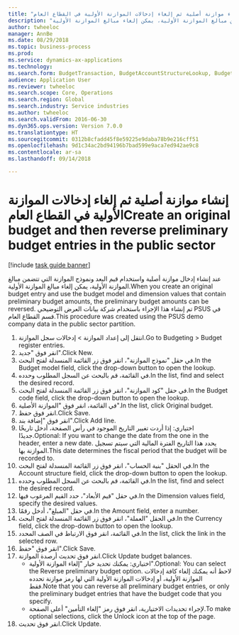 ```yaml
--- 
title: "إنشاء موازنة أصلية ثم إلغاء إدخالات الموازنة الأولية في القطاع العام"
description: "عند إنشاء إدخال موازنة أصلية واستخدام قيم البعد ونموذج الموازنة التي تتضمن مبالغ الموازنة الأولية، يمكن إلغاء مبالغ الموازنة الأولية."
author: twheeloc
manager: AnnBe
ms.date: 08/29/2018
ms.topic: business-process
ms.prod: 
ms.service: dynamics-ax-applications
ms.technology: 
ms.search.form: BudgetTransaction, BudgetAccountStructureLookup, BudgetTransactionMultiPost
audience: Application User
ms.reviewer: twheeloc
ms.search.scope: Core, Operations
ms.search.region: Global
ms.search.industry: Service industries
ms.author: twheeloc
ms.search.validFrom: 2016-06-30
ms.dyn365.ops.version: Version 7.0.0
ms.translationtype: HT
ms.sourcegitcommit: 0312b8cfadd45f8e59225e9daba78b9e216cff51
ms.openlocfilehash: 9d1c34ac2bd94196b7bad599e9aca7ed942ae9c8
ms.contentlocale: ar-sa
ms.lasthandoff: 09/14/2018

---
```

# <a name="create-an-original-budget-and-then-reverse-preliminary-budget-entries-in-the-public-sector"></a><span data-ttu-id="f3bcc-103">إنشاء موازنة أصلية ثم إلغاء إدخالات الموازنة الأولية في القطاع العام</span><span class="sxs-lookup"><span data-stu-id="f3bcc-103">Create an original budget and then reverse preliminary budget entries in the public sector</span></span>

[!include [task guide banner](../../includes/task-guide-banner.md)]

<span data-ttu-id="f3bcc-104">عند إنشاء إدخال موازنة أصلية واستخدام قيم البعد ونموذج الموازنة التي تتضمن مبالغ الموازنة الأولية، يمكن إلغاء مبالغ الموازنة الأولية.</span><span class="sxs-lookup"><span data-stu-id="f3bcc-104">When you create an original budget entry and use the budget model and dimension values that contain preliminary budget amounts, the preliminary budget amounts can be reversed.</span></span> <span data-ttu-id="f3bcc-105">تم إنشاء هذا الإجراء باستخدام شركة بيانات العرض التوضيحي PSUS في قسم القطاع العام.</span><span class="sxs-lookup"><span data-stu-id="f3bcc-105">This procedure was created using the PSUS demo company data in the public sector partition.</span></span>

1. <span data-ttu-id="f3bcc-106">انتقل إلى إعداد الموازنة > إدخالات سجل الموازنة.</span><span class="sxs-lookup"><span data-stu-id="f3bcc-106">Go to Budgeting > Budget register entries.</span></span>
2. <span data-ttu-id="f3bcc-107">انقر فوق "جديد".</span><span class="sxs-lookup"><span data-stu-id="f3bcc-107">Click New.</span></span>
3. <span data-ttu-id="f3bcc-108">في حقل "‏‫نموذج الموازنة‬"، انقر فوق زر القائمة المنسدلة لفتح البحث.</span><span class="sxs-lookup"><span data-stu-id="f3bcc-108">In the Budget model field, click the drop-down button to open the lookup.</span></span>
4. <span data-ttu-id="f3bcc-109">في القائمة، قم بالبحث عن السجل المطلوب وحدده.</span><span class="sxs-lookup"><span data-stu-id="f3bcc-109">In the list, find and select the desired record.</span></span>
5. <span data-ttu-id="f3bcc-110">في حقل "‏‫كود الموازنة‬"، انقر فوق زر القائمة المنسدلة لفتح البحث.</span><span class="sxs-lookup"><span data-stu-id="f3bcc-110">In the Budget code field, click the drop-down button to open the lookup.</span></span>
6. <span data-ttu-id="f3bcc-111">في القائمة، انقر فوق "الموازنة الأصلية".</span><span class="sxs-lookup"><span data-stu-id="f3bcc-111">In the list, click Original budget.</span></span>
7. <span data-ttu-id="f3bcc-112">انقر فوق حفظ.</span><span class="sxs-lookup"><span data-stu-id="f3bcc-112">Click Save.</span></span>
8. <span data-ttu-id="f3bcc-113">انقر فوق "إضافة بند".</span><span class="sxs-lookup"><span data-stu-id="f3bcc-113">Click Add line.</span></span>
9. <span data-ttu-id="f3bcc-114">اختياري: إذا أردت تغيير التاريخ الموجود في رأس الصفحة، أدخل تاريخًا جديدًا.</span><span class="sxs-lookup"><span data-stu-id="f3bcc-114">Optional: If you want to change the date from the one in the header, enter a new date.</span></span> <span data-ttu-id="f3bcc-115">يحدد هذا التاريخ الفترة المالية التي سيتم تسجيل الموازنة بها.</span><span class="sxs-lookup"><span data-stu-id="f3bcc-115">This date determines the fiscal period that the budget will be recorded to.</span></span>
10. <span data-ttu-id="f3bcc-116">في الحقل "بنية الحساب"، انقر فوق زر القائمة المنسدلة لفتح البحث.</span><span class="sxs-lookup"><span data-stu-id="f3bcc-116">In the Account structure field, click the drop-down button to open the lookup.</span></span>
11. <span data-ttu-id="f3bcc-117">في القائمة، قم بالبحث عن السجل المطلوب وحدده.</span><span class="sxs-lookup"><span data-stu-id="f3bcc-117">In the list, find and select the desired record.</span></span>
12. <span data-ttu-id="f3bcc-118">في حقل "‏‫قيم الأبعاد‬"، حدد القيم المرغوب فيها.</span><span class="sxs-lookup"><span data-stu-id="f3bcc-118">In the Dimension values field, specify the desired values.</span></span>
13. <span data-ttu-id="f3bcc-119">في حقل "المبلغ"، أدخل رقمًا.</span><span class="sxs-lookup"><span data-stu-id="f3bcc-119">In the Amount field, enter a number.</span></span>
14. <span data-ttu-id="f3bcc-120">في الحقل "العملة"، انقر فوق زر القائمة المنسدلة لفتح البحث.</span><span class="sxs-lookup"><span data-stu-id="f3bcc-120">In the Currency field, click the drop-down button to open the lookup.</span></span>
15. <span data-ttu-id="f3bcc-121">في القائمة، انقر فوق الارتباط في الصف المحدد.</span><span class="sxs-lookup"><span data-stu-id="f3bcc-121">In the list, click the link in the selected row.</span></span>
16. <span data-ttu-id="f3bcc-122">انقر فوق "حفظ".</span><span class="sxs-lookup"><span data-stu-id="f3bcc-122">Click Save.</span></span>
17. <span data-ttu-id="f3bcc-123">انقر فوق تحديث أرصدة الموازنة.</span><span class="sxs-lookup"><span data-stu-id="f3bcc-123">Click Update budget balances.</span></span>
    * <span data-ttu-id="f3bcc-124">اختياري: يمكنك تحديد خيار "إلغاء الموازنة الأولية".</span><span class="sxs-lookup"><span data-stu-id="f3bcc-124">Optional: You can select the Reverse preliminary budget option.</span></span> <span data-ttu-id="f3bcc-125">لاحظ أنه يمكنك إلغاء كافة إدخالات الموازنة الأولية، أو إدخالات الموازنة الأولية التي لها رمز موازنة تحدده فقط.</span><span class="sxs-lookup"><span data-stu-id="f3bcc-125">Note that you can reverse all preliminary budget entries, or only the preliminary budget entries that have the budget code that you specify.</span></span>  
    * <span data-ttu-id="f3bcc-126">لإجراء تحديدات الاختيارية، انقر فوق رمز "إلغاء التأمين" أعلى الصفحة.</span><span class="sxs-lookup"><span data-stu-id="f3bcc-126">To make optional selections, click the Unlock icon at the top of the page.</span></span>  
18. <span data-ttu-id="f3bcc-127">انقر فوق تحديث.</span><span class="sxs-lookup"><span data-stu-id="f3bcc-127">Click Update.</span></span>


